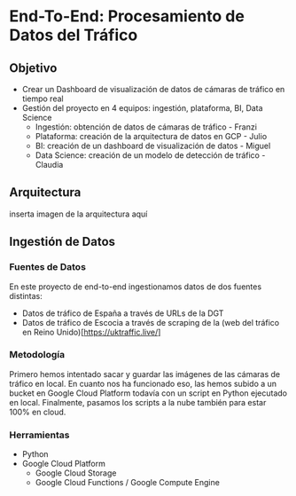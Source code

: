 # End-To-End: Procesamiento de Datos del Tráfico

## Objetivo
* Crear un Dashboard de visualización de datos de cámaras de tráfico en tiempo real
* Gestión del proyecto en 4 equipos: ingestión, plataforma, BI, Data Science
    * Ingestión: obtención de datos de cámaras de tráfico - Franzi
    * Plataforma: creación de la arquitectura de datos en GCP - Julio
    * BI: creación de un dashboard de visualización de datos - Miguel
    * Data Science: creación de un modelo de detección de tráfico - Claudia 

## Arquitectura
inserta imagen de la arquitectura aquí


## Ingestión de Datos
### Fuentes de Datos
En este proyecto de end-to-end ingestionamos datos de dos fuentes distintas:
* Datos de tráfico de España a través de URLs de la DGT
* Datos de tráfico de Escocia a través de scraping de la (web del tráfico en Reino Unido)[https://uktraffic.live/]

### Metodología
Primero hemos intentado sacar y guardar las imágenes de las cámaras de tráfico en local. En cuanto nos ha funcionado eso, las hemos subido a un bucket en Google Cloud Platform todavía con un script en Python ejecutado en local. Finalmente, pasamos los scripts a la nube también para estar 100% en cloud.

### Herramientas
* Python
* Google Cloud Platform
    * Google Cloud Storage
    * Google Cloud Functions / Google Compute Engine

